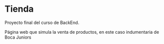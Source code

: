 # Tienda

Proyecto final del curso de BackEnd.

Página web que simula la venta de productos, en este caso indumentaria de Boca Juniors
